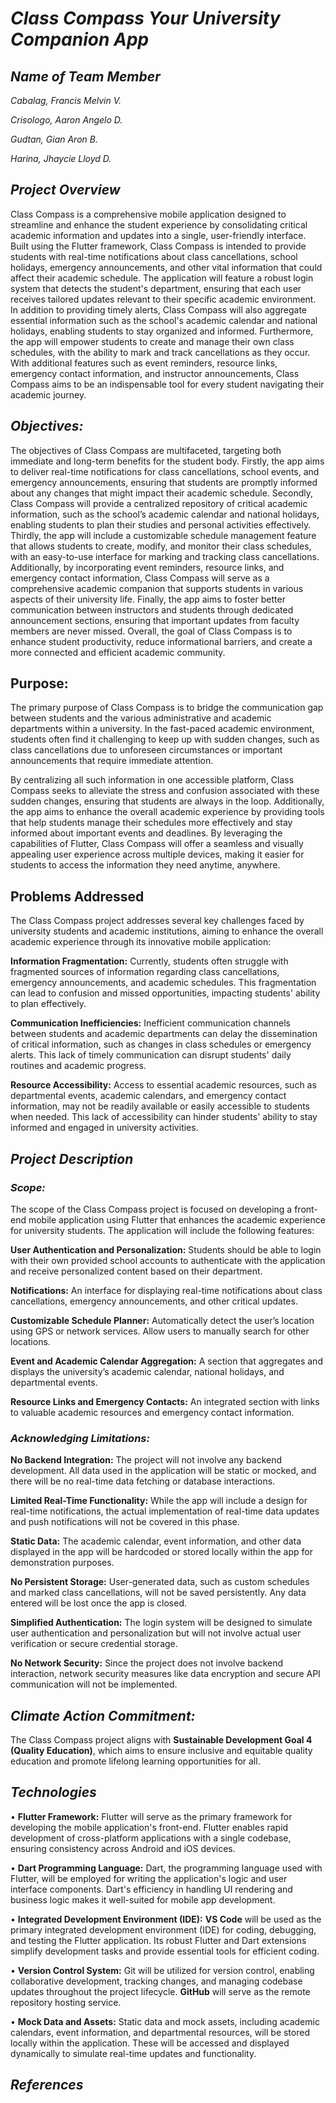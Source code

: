 # ***Class Compass Your University Companion App***

## ***Name of Team Member***

*Cabalag, Francis Melvin V.*

*Crisologo, Aaron Angelo D.*

*Gudtan, Gian Aron B.*

*Harina, Jhaycie Lloyd D.*

## ***Project Overview***
  Class Compass is a comprehensive mobile application designed to streamline and enhance the student experience by consolidating critical academic information and updates into a single, user-friendly interface. Built using the Flutter framework, Class Compass is intended to provide students with real-time notifications about class cancellations, school holidays, emergency announcements, and other vital information that could affect their academic schedule. The application will feature a robust login system that detects the student's department, ensuring that each user receives tailored updates relevant to their specific academic environment. In addition to providing timely alerts, Class Compass will also aggregate essential information such as the school's academic calendar and national holidays, enabling students to stay organized and informed. Furthermore, the app will empower students to create and manage their own class schedules, with the ability to mark and track cancellations as they occur. With additional features such as event reminders, resource links, emergency contact information, and instructor announcements, Class Compass aims to be an indispensable tool for every student navigating their academic journey.

## ***Objectives:***

  The objectives of Class Compass are multifaceted, targeting both immediate and long-term benefits for the student body. Firstly, the app aims to deliver real-time notifications for class cancellations, school events, and emergency announcements, ensuring that students are promptly informed about any changes that might impact their academic schedule. 
Secondly, Class Compass will provide a centralized repository of critical academic information, such as the school’s academic calendar and national holidays, enabling students to plan their studies and personal activities effectively. Thirdly, the app will include a customizable schedule management feature that allows students to create, modify, and monitor their class schedules, with an easy-to-use interface for marking and tracking class cancellations. 
Additionally, by incorporating event reminders, resource links, and emergency contact information, Class Compass will serve as a comprehensive academic companion that supports students in various aspects of their university life. Finally, the app aims to foster better communication between instructors and students through dedicated announcement sections, ensuring that important updates from faculty members are never missed. Overall, the goal of Class Compass is to enhance student productivity, reduce informational barriers, and create a more connected and efficient academic community.

## **Purpose:**

  The primary purpose of Class Compass is to bridge the communication gap between students and the various administrative and academic departments within a university. In the fast-paced academic environment, students often find it challenging to keep up with sudden changes, such as class cancellations due to unforeseen circumstances or important announcements that require immediate attention. 

  By centralizing all such information in one accessible platform, Class Compass seeks to alleviate the stress and confusion associated with these sudden changes, ensuring that students are always in the loop. Additionally, the app aims to enhance the overall academic experience by providing tools that help students manage their schedules more effectively and stay informed about important events and deadlines. By leveraging the capabilities of Flutter, Class Compass will offer a seamless and visually appealing user experience across multiple devices, making it easier for students to access the information they need anytime, anywhere.

## **Problems Addressed**
The Class Compass project addresses several key challenges faced by university students and academic institutions, aiming to enhance the overall academic experience through its innovative mobile application:

**Information Fragmentation:** Currently, students often struggle with fragmented sources of information regarding class cancellations, emergency announcements, and academic schedules. This fragmentation can lead to confusion and missed opportunities, impacting students' ability to plan effectively.

**Communication Inefficiencies:** Inefficient communication channels between students and academic departments can delay the dissemination of critical information, such as changes in class schedules or emergency alerts. This lack of timely communication can disrupt students' daily routines and academic progress.

**Resource Accessibility:** Access to essential academic resources, such as departmental events, academic calendars, and emergency contact information, may not be readily available or easily accessible to students when needed. This lack of accessibility can hinder students' ability to stay informed and engaged in university activities.

## ***Project Description***
### ***Scope:***

The scope of the Class Compass project is focused on developing a front-end mobile application using Flutter that enhances the academic experience for university students. The application will include the following features:

**User Authentication and Personalization:**
Students should be able to login with their own provided school accounts to authenticate with the application and receive personalized content based on their department.

**Notifications:**
An interface for displaying real-time notifications about class cancellations, emergency announcements, and other critical updates.

**Customizable Schedule Planner:**
Automatically detect the user’s location using GPS or network services.
Allow users to manually search for other locations.

**Event and Academic Calendar Aggregation:**
A section that aggregates and displays the university’s academic calendar, national holidays, and departmental events.

**Resource Links and Emergency Contacts:**
An integrated section with links to valuable academic resources and emergency contact information.


### ***Acknowledging Limitations:***
**No Backend Integration:**
The project will not involve any backend development. All data used in the application will be static or mocked, and there will be no real-time data fetching or database interactions.

**Limited Real-Time Functionality:**
While the app will include a design for real-time notifications, the actual implementation of real-time data updates and push notifications will not be covered in this phase.

**Static Data:**
The academic calendar, event information, and other data displayed in the app will be hardcoded or stored locally within the app for demonstration purposes.

**No Persistent Storage:**
User-generated data, such as custom schedules and marked class cancellations, will not be saved persistently. Any data entered will be lost once the app is closed.

**Simplified Authentication:**
The login system will be designed to simulate user authentication and personalization but will not involve actual user verification or secure credential storage.

**No Network Security:**
Since the project does not involve backend interaction, network security measures like data encryption and secure API communication will not be implemented.

## ***Climate Action Commitment:***
The Class Compass project aligns with **Sustainable Development Goal 4 (Quality Education)**, which aims to ensure inclusive and equitable quality education and promote lifelong learning opportunities for all.

## ***Technologies***
• **Flutter Framework:** Flutter will serve as the primary framework for developing the mobile application's front-end. Flutter enables rapid development of cross-platform applications with a single codebase, ensuring consistency across Android and iOS devices.

• **Dart Programming Language:** 
Dart, the programming language used with Flutter, will be employed for writing the application's logic and user interface components. Dart's efficiency in handling UI rendering and business logic makes it well-suited for mobile app development.

• **Integrated Development Environment (IDE):** 
**VS Code** will be used as the primary integrated development environment (IDE) for coding, debugging, and testing the Flutter application. Its robust Flutter and Dart extensions simplify development tasks and provide essential tools for efficient coding.

• **Version Control System:** 
Git will be utilized for version control, enabling collaborative development, tracking changes, and managing codebase updates throughout the project lifecycle. **GitHub** will serve as the remote repository hosting service.

• **Mock Data and Assets:** 
Static data and mock assets, including academic calendars, event information, and departmental resources, will be stored locally within the application. These will be accessed and displayed dynamically to simulate real-time updates and functionality.

## ***References***
